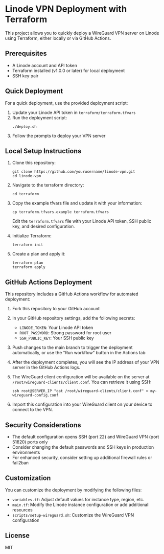 # Linode VPN Deployment with Terraform

This project allows you to quickly deploy a WireGuard VPN server on Linode using Terraform, either locally or via GitHub Actions.

## Prerequisites

- A Linode account and API token
- Terraform installed (v1.0.0 or later) for local deployment
- SSH key pair

## Quick Deployment

For a quick deployment, use the provided deployment script:

1. Update your Linode API token in `terraform/terraform.tfvars`
2. Run the deployment script:
   ```
   ./deploy.sh
   ```
3. Follow the prompts to deploy your VPN server

## Local Setup Instructions

1. Clone this repository:
   ```
   git clone https://github.com/yourusername/linode-vpn.git
   cd linode-vpn
   ```

2. Navigate to the terraform directory:
   ```
   cd terraform
   ```

3. Copy the example tfvars file and update it with your information:
   ```
   cp terraform.tfvars.example terraform.tfvars
   ```
   
   Edit the `terraform.tfvars` file with your Linode API token, SSH public key, and desired configuration.

4. Initialize Terraform:
   ```
   terraform init
   ```

5. Create a plan and apply it:
   ```
   terraform plan
   terraform apply
   ```

## GitHub Actions Deployment

This repository includes a GitHub Actions workflow for automated deployment:

1. Fork this repository to your GitHub account

2. In your GitHub repository settings, add the following secrets:
   - `LINODE_TOKEN`: Your Linode API token
   - `ROOT_PASSWORD`: Strong password for root user
   - `SSH_PUBLIC_KEY`: Your SSH public key

3. Push changes to the main branch to trigger the deployment automatically, or use the "Run workflow" button in the Actions tab

4. After the deployment completes, you will see the IP address of your VPN server in the GitHub Actions logs.

5. The WireGuard client configuration will be available on the server at `/root/wireguard-clients/client.conf`. You can retrieve it using SSH:
   ```
   ssh root@SERVER_IP "cat /root/wireguard-clients/client.conf" > my-wireguard-config.conf
   ```

6. Import this configuration into your WireGuard client on your device to connect to the VPN.

## Security Considerations

- The default configuration opens SSH (port 22) and WireGuard VPN (port 51820) ports only
- Consider changing the default passwords and SSH keys in production environments
- For enhanced security, consider setting up additional firewall rules or fail2ban

## Customization

You can customize the deployment by modifying the following files:
- `variables.tf`: Adjust default values for instance type, region, etc.
- `main.tf`: Modify the Linode instance configuration or add additional resources
- `scripts/setup-wireguard.sh`: Customize the WireGuard VPN configuration

## License

MIT